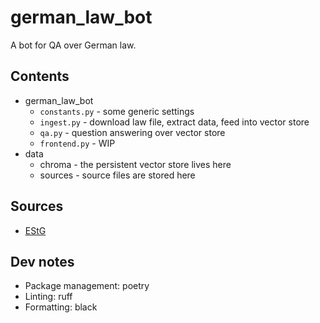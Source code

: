 # german_law_bot
A bot for QA over German law.


## Contents
* german_law_bot
  * `constants.py` - some generic settings
  * `ingest.py` - download law file, extract data, feed into vector store
  * `qa.py` - question answering over vector store
  * `frontend.py` - WIP
* data
  * chroma - the persistent vector store lives here
  * sources - source files are stored here


## Sources
* [EStG](https://www.gesetze-im-internet.de/estg/)


## Dev notes
* Package management: poetry
* Linting: ruff
* Formatting: black
